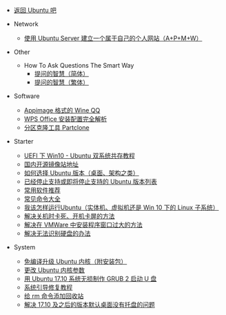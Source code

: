 * [返回 Ubuntu 吧](http://tieba.baidu.com/f?kw=ubuntu)
* Network
    * <a href="network/使用UbuntuServer建立一个属于自己的个人网站(A+P+M+W).md">使用 Ubuntu Server 建立一个属于自己的个人网站（A+P+M+W）</a>
* Other
    * How To Ask Questions The Smart Way
        * <a href="other/How-To-Ask-Questions-The-Smart-Way/README-zh_CN.md">提问的智慧（简体）</a>
        * <a href="other/How-To-Ask-Questions-The-Smart-Way/README.md">提问的智慧（繁体）</a>

* Software
    * <a href="software/Appimage格式的WineQQ.md">Appimage 格式的 Wine QQ</a>
    * <a href="software/WPSOffice安装配置完全解析.md">WPS Office 安装配置完全解析</a>
    * <a href="software/分区克隆工具Partclone.md">分区克隆工具 Partclone</a>
* Starter
    * <a href="starter/UEFI下Win10-Ubuntu双系统共存教程.md">UEFI 下 Win10 - Ubuntu 双系统共存教程</a>
    * <a href="starter/国内开源镜像站地址.md">国内开源镜像站地址</a>
    * <a href="starter/如何选择Ubuntu版本（桌面、架构之类）.md">如何选择 Ubuntu 版本（桌面、架构之类）</a>
    * <a href="starter/已经停止支持或即将停止支持的Ubuntu版本列表.md">已经停止支持或即将停止支持的 Ubuntu 版本列表</a>
    * <a href="starter/常用软件推荐.md">常用软件推荐</a>
    * <a href="starter/常见命令大全.md">常见命令大全</a>
    * <a href="starter/我该怎样运行Ubuntu（实体机、虚拟机还是Win10下的Linux子系统）.md">我该怎样运行Ubuntu（实体机、虚拟机还是 Win 10 下的 Linux 子系统）</a>
    * <a href="starter/解决关机时卡死、开机卡屏的方法.md">解决关机时卡死、开机卡屏的方法</a>
    * <a href="starter/解决在VMWare中安装程序窗口过大的方法.md">解决在 VMWare 中安装程序窗口过大的方法</a>
    * <a href="starter/解决无法识别硬盘的办法.md">解决无法识别硬盘的办法</a>
* System
    * <a href="system/免编译升级Ubuntu内核（附安装包）.md">免编译升级 Ubuntu 内核（附安装包）</a>
    * <a href="system/更改Ubuntu内核参数.md">更改 Ubuntu 内核参数</a>
    * <a href="system/用Ubuntu17.10系统无损制作grub2启动U盘.md">用 Ubuntu 17.10 系统无损制作 GRUB 2 启动 U 盘</a>
    * <a href="system/系统引导修复教程.md">系统引导修复教程</a>
    * <a href="system/给rm命令添加回收站.md">给 rm 命令添加回收站</a>
    * <a href="system/解决17.10及之后的版本默认桌面没有托盘的问题.md">解决 17.10 及之后的版本默认桌面没有托盘的问题</a>


 
